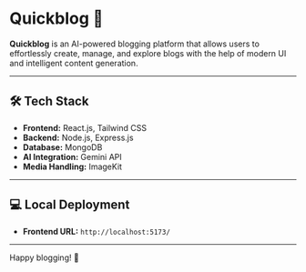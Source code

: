 # Quickblog 📝

**Quickblog** is an AI-powered blogging platform that allows users to effortlessly create, manage, and explore blogs with the help of modern UI and intelligent content generation.

---

## 🛠 Tech Stack

- **Frontend:** React.js, Tailwind CSS  
- **Backend:** Node.js, Express.js  
- **Database:** MongoDB  
- **AI Integration:** Gemini API  
- **Media Handling:** ImageKit

---

## 💻 Local Deployment

- **Frontend URL:** `http://localhost:5173/`

---

Happy blogging! 🚀
